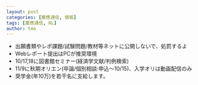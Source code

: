 ```yaml
---
layout: post
categories: [慶應通信, 情報]
tags: [慶應通信, NL]
author: tmo
---
```

* 出願書類やレポ課題/試験問題/教材等ネットに公開しないで、処罰するよ
* Webレポート提出はPCが推奨環境
* 10/17,18に図書館セミナー(経済学文献/判例検索)
* 11/9に秋期オリエン(卒論/個別相談:申込〜10/15)、入学オリは動画配信のみ
* 奨学金(年10万)を若干名に支給します。
